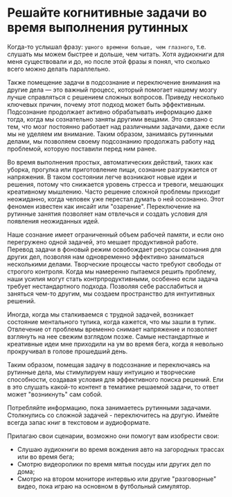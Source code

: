 # Решайте когнитивные задачи во время выполнения рутинных

Когда-то услышал фразу: ```ушного времени больше, чем глазного```, т.е. слушать мы можем быстрее и дольше, чем читать. Хотя аудиокниги для меня существовали и до, но после этой фразы я понял, что сколько всего можно делать параллельно.

Также помещение задачи в подсознание и переключение внимания на другие дела — это важный процесс, который помогает нашему мозгу лучше справляться с решением сложных вопросов. Приведу несколько ключевых причин, почему этот подход может быть эффективным. Подсознание продолжает активно обрабатывать информацию даже тогда, когда мы сознательно заняты другими вещами. Это связано с тем, что мозг постоянно работает над различными задачами, даже если мы не уделяем им внимание. Таким образом, занимаясь рутинными делами, мы позволяем своему подсознанию продолжать работу над проблемой, которую поставили перед ним ранее.

Во время выполнения простых, автоматических действий, таких как уборка, прогулка или приготовление пищи, сознание разгружается от напряжения. В таком состоянии легче возникают новые идеи и решения, потому что снижается уровень стресса и тревоги, мешающих креативному мышлению. Часто решение сложной проблемы приходит неожиданно, когда человек уже перестал думать о ней осознанно. Этот феномен известен как инсайт или "озарение". Переключение на рутинные занятия позволяет нам отвлечься и создать условия для появления неожиданных идей.

Наше сознание имеет ограниченный объем рабочей памяти, и если оно перегружено одной задачей, это мешает продуктивной работе. Перевод задачи в фоновый режим освобождает ресурсы сознания для других дел, позволяя нам одновременно эффективно заниматься несколькими делами. Творческие процессы часто требуют свободы от строгого контроля. Когда мы намеренно пытаемся решить проблему, наши усилия могут стать контрпродуктивными, особенно если задача требует нестандартного подхода. Позволяя себе расслабиться и заняться чем-то другим, мы создаем пространство для интуитивных решений.

Иногда, когда мы сталкиваемся с трудной задачей, возникает состояние ментального тупика, когда кажется, что мы зашли в тупик. Отвлечение от проблемы временно снимает напряжение и позволяет взглянуть на нее свежим взглядом позже. Самые нестандартные и креативные идеи мне приходили на ум во время бега, когда я невольно прокручивал в голове прошедший день.

Таким образом, помещая задачу в подсознание и переключаясь на рутинные дела, мы стимулируем нашу интуицию и творческие способности, создавая условия для эффективного поиска решений. Ели в это слушать какой-то контент в тематике решаемой задачи, то ответ может "возникнуть" сам собой.

Потребляйте информацию, пока занимаетесь рутинными задачами. Столкнулись со сложной задачей - переключитесь на другую. Имейте всегда запас книг в текстовом и аудиоформате.

Прилагаю свои сценарии, возможно они помогут вам изобрести свои:

- Слушаю аудиокниги во время вождения авто на загородных трассах или во время бега;
- Смотрю видеоролики по время мятья посуды или других дел по дома;
- Смотрю на втором мониторе интервью или другие "разговорные" видео, пока играю на основном в футбольный симулятор.

